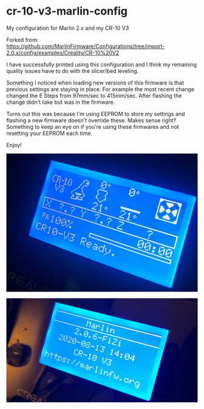 # cr-10-v3-marlin-config

My configuration for Marlin 2.x and my CR-10 V3

Forked from: https://github.com/MarlinFirmware/Configurations/tree/import-2.0.x/config/examples/Creality/CR-10%20V2

I have successfully printed using this configuration and I think my remaining quality issues have to do with the slicer/bed leveling.

Something I noticed when loading new versions of this firmware is that previous settings are staying in place. For example the most recent change changed the E Steps from 97mm/sec to 415mm/sec. After flashing the change didn't take but was in the firmware.

Turns out this was because I'm using EEPROM to store my settings and flashing a new firmware doesn't override these. Makes sense right? Something to keep an eye on if you're using these firmwares and not resetting your EEPROM each time.

Enjoy!

![Status Screen](/images/status-screen.jpeg)

![Version Screen](/images/version-screen.jpeg)